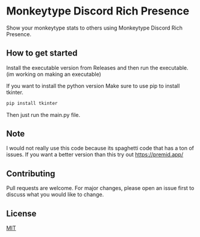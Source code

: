 # Monkeytype Discord Rich Presence
Show your monkeytype stats to others using Monkeytype Discord Rich Presence.


## How to get started
Install the executable version from Releases and then run the executable. (im working on making an executable)

If you want to install the python version
Make sure to use pip to install tkinter.

```bash
pip install tkinter
```
Then just run the main.py file.

## Note

I would not really use this code because its spaghetti code that has a ton of issues.
If you want a better version than this try out https://premid.app/

## Contributing
Pull requests are welcome. For major changes, please open an issue first
to discuss what you would like to change.


## License

[MIT](https://choosealicense.com/licenses/mit/)
